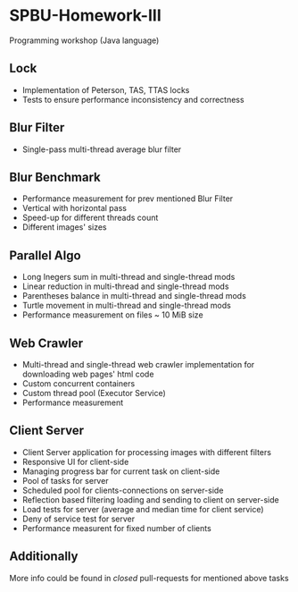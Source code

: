 # SPBU-Homework-III

Programming workshop (Java language)

## Lock

* Implementation of Peterson, TAS, TTAS locks
* Tests to ensure performance inconsistency and correctness

## Blur Filter

* Single-pass multi-thread average blur filter

## Blur Benchmark

* Performance measurement for prev mentioned Blur Filter
* Vertical with horizontal pass
* Speed-up for different threads count
* Different images' sizes

## Parallel Algo

* Long Inegers sum in multi-thread and single-thread mods
* Linear reduction in multi-thread and single-thread mods
* Parentheses balance in multi-thread and single-thread mods
* Turtle movement in multi-thread and single-thread mods
* Performance measurement on files ~ 10 MiB size

## Web Crawler

* Multi-thread and single-thread web crawler implementation for downloading web pages' html code
* Custom concurrent containers
* Custom thread pool (Executor Service)
* Performance measurement

## Client Server

* Client Server application for processing images with different filters
* Responsive UI for client-side
* Managing progress bar for current task on client-side
* Pool of tasks for server
* Scheduled pool for clients-connections on server-side
* Reflection based filtering loading and sending to client on server-side
* Load tests for server (average and median time for client service)
* Deny of service test for server
* Performance measurent for fixed number of clients

## Additionally

More info could be found in *closed* pull-requests for mentioned above tasks
